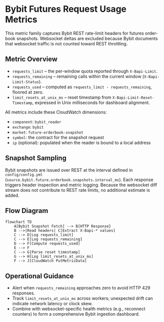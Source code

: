 # Bybit Futures Request Usage Metrics

This metric family captures Bybit REST rate-limit headers for futures order-book snapshots. Websocket deltas are excluded because Bybit documents that websocket traffic is not counted toward REST throttling.

## Metric Overview

- `requests_limit` – the per-window quota reported through `X-Bapi-Limit`.
- `requests_remaining` – remaining calls within the current window (`X-Bapi-Limit-Status`).
- `requests_used` – computed as `requests_limit - requests_remaining`, floored at zero.
- `limit_resets_at_unix_ms` – reset timestamp from `X-Bapi-Limit-Reset-Timestamp`, expressed in Unix milliseconds for dashboard alignment.

All metrics include these CloudWatch dimensions:

- `component`: `bybit_reader`
- `exchange`: `bybit`
- `market`: `future-orderbook-snapshot`
- `symbol`: the contract for the snapshot request
- `ip` (optional): populated when the reader is bound to a local address

## Snapshot Sampling

Bybit snapshots are issued over REST at the interval defined in `config/config.yml` (`source.bybit.future.orderbook.snapshots.interval_ms`). Each response triggers header inspection and metric logging. Because the websocket diff stream does not contribute to REST rate limits, no additional estimate is added.

## Flow Diagram

```mermaid
flowchart TD
    A[Bybit Snapshot Fetch] --> B{HTTP Response}
    B -->|Read headers| C[Extract X-Bapi-* values]
    C --> D[Log requests_limit]
    C --> E[Log requests_remaining]
    D --> F[Compute requests_used]
    E --> F
    C --> G[Parse reset timestamp]
    G --> H[Log limit_resets_at_unix_ms]
    F --> J[CloudWatch PutMetricData]
```

## Operational Guidance

- Alert when `requests_remaining` approaches zero to avoid HTTP 429 responses.
- Track `limit_resets_at_unix_ms` across workers; unexpected drift can indicate network latency or clock skew.
- Combine with websocket-specific health metrics (e.g., reconnect counters) to form a comprehensive Bybit ingestion dashboard.
